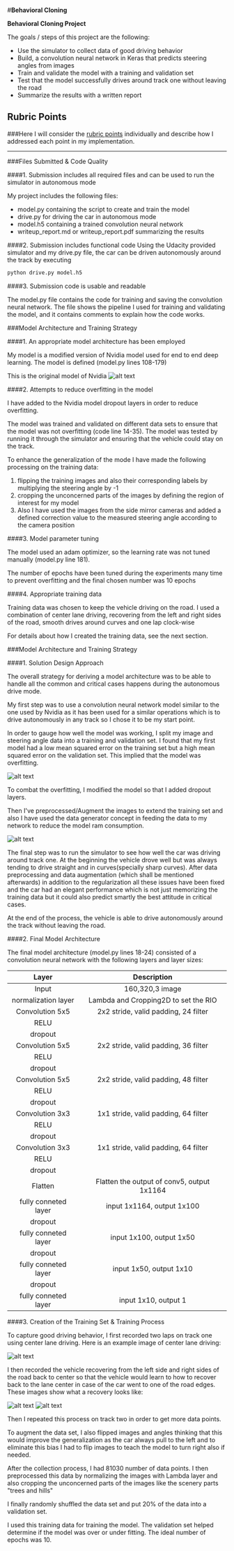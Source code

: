 #**Behavioral Cloning** 


**Behavioral Cloning Project**

The goals / steps of this project are the following:
* Use the simulator to collect data of good driving behavior
* Build, a convolution neural network in Keras that predicts steering angles from images
* Train and validate the model with a training and validation set
* Test that the model successfully drives around track one without leaving the road
* Summarize the results with a written report


[//]: # (Image References)

[image1]: ./examples/nvidia_model.png "Model Visualization"
[image2]: ./examples/center.jpg "center lane "
[image3]: ./examples/recovery1.jpg "Recovery Image"
[image4]: ./examples/recovery2.jpg "Recovery Image"
[image5]: ./examples/placeholder_small.png "Recovery Image"
[image6]: ./examples/placeholder_small.png "Normal Image"
[image7]: ./examples/placeholder_small.png "Flipped Image"
[image8]: ./examples/MSE_4.png "High overfitting"
[image9]: ./examples/MSE_5.png "low overfitting"


## Rubric Points
###Here I will consider the [rubric points](https://review.udacity.com/#!/rubrics/432/view) individually and describe how I addressed each point in my implementation.  

---
###Files Submitted & Code Quality

####1. Submission includes all required files and can be used to run the simulator in autonomous mode

My project includes the following files:
* model.py containing the script to create and train the model
* drive.py for driving the car in autonomous mode
* model.h5 containing a trained convolution neural network 
* writeup_report.md or writeup_report.pdf summarizing the results

####2. Submission includes functional code
Using the Udacity provided simulator and my drive.py file, the car can be driven autonomously around the track by executing 
```sh
python drive.py model.h5
```

####3. Submission code is usable and readable

The model.py file contains the code for training and saving the convolution neural network. The file shows the pipeline I used for training and validating the model, and it contains comments to explain how the code works.

###Model Architecture and Training Strategy

####1. An appropriate model architecture has been employed

My model is a modified version of Nvidia model used for end to end deep learning. The model is defined (model.py lines 108-179)

This is the original model of Nvidia 
![alt text][image1]

####2. Attempts to reduce overfitting in the model

I have added to the  Nvidia model dropout layers in order to reduce overfitting.

The model was trained and validated on different data sets to ensure that the model was not overfitting (code line 14-35). The model was tested by running it through the simulator and ensuring that the vehicle could stay on the track.

To enhance the generalization of the mode I have made the following processing on the training data:

1.   flipping the training images and also their corresponding labels by multiplying the steering angle by -1 
2.   cropping the unconcerned parts of the images by defining the region of interest for my model 
3.   Also I have used the images from the side mirror cameras and added a defined correction value to the measured steering angle according to the camera position 

####3. Model parameter tuning

The model used an adam optimizer, so the learning rate was not tuned manually (model.py line 181).

The number of epochs have been tuned during the experiments many time to prevent overfitting and the final chosen number was 10 epochs

####4. Appropriate training data

Training data was chosen to keep the vehicle driving on the road. I used a combination of center lane driving, recovering from the left and right sides of the road, smooth drives around curves and one lap clock-wise

For details about how I created the training data, see the next section.

###Model Architecture and Training Strategy

####1. Solution Design Approach

The overall strategy for deriving a model architecture was to be able to handle all the common and critical cases happens during the autonomous drive mode.

My first step was to use a convolution neural network model similar to the one used by Nvidia as it has been used for a similar operations which is to drive autonomously in any track so I chose it to be my start point.

In order to gauge how well the model was working, I split my image and steering angle data into a training and validation set. I found that my first model had a low mean squared error on the training set but a high mean squared error on the validation set. This implied that the model was overfitting.

![alt text][image8]

To combat the overfitting, I modified the model so that I added dropout layers.

Then I've preprocessed/Augment the images to extend the training set and also I have used the data generator concept in feeding the data to my network to reduce the model ram consumption.

![alt text][image9]

The final step was to run the simulator to see how well the car was driving around track one. At the beginning the vehicle drove well but was always tending to drive straight and in curves(specially sharp curves). After data preprocessing and data augmentation (which shall be mentioned afterwards) in addition to the regularization all these issues have been fixed and the car had an elegant performance which is not just memorizing the training data but it could also predict smartly the best attitude in critical cases.

At the end of the process, the vehicle is able to drive autonomously around the track without leaving the road.

####2. Final Model Architecture

The final model architecture (model.py lines 18-24) consisted of a convolution neural network with the following layers and layer sizes:

| Layer         		|     Description	        					| 
|:---------------------:|:---------------------------------------------:| 
| Input         		| 160,320,3 image   				            |
| normalization layer   | Lambda and Cropping2D to set the RIO 	        | 
| Convolution 5x5    	| 2x2 stride, valid padding, 24 filter 	        |
| RELU                  |                                               |
| dropout				| 										        |
| Convolution 5x5    	| 2x2 stride, valid padding, 36 filter       	|
| RELU                  |                                               |
| dropout				| 										        |
| Convolution 5x5 	    | 2x2 stride, valid padding, 48 filter       	|
| RELU	                |            									|
| dropout				|            									|
| Convolution 3x3 	    | 1x1 stride, valid padding, 64 filter       	|
| RELU	                |            									|
| dropout				|            									|
| Convolution 3x3 	    | 1x1 stride, valid padding, 64 filter       	|
| RELU	                |            									|
| dropout				|            									|
| Flatten				| Flatten the output of conv5, output 1x1164	|
| fully conneted layer 	| input 1x1164, output 1x100					|
| dropout				|    											|
| fully conneted layer 	| input 1x100, output 1x50						|
| dropout				|    											|
| fully conneted layer 	| input 1x50, output 1x10						|
| dropout				|    											|
| fully conneted layer 	| input 1x10, output 1						    |



####3. Creation of the Training Set & Training Process

To capture good driving behavior, I first recorded two laps on track one using center lane driving. Here is an example image of center lane driving:

![alt text][image2]

I then recorded the vehicle recovering from the left side and right sides of the road back to center so that the vehicle would learn to how to recover back to the lane center in case of the car went to one of the road edges. These images show what a recovery looks like:

![alt text][image3]
![alt text][image4]


Then I repeated this process on track two in order to get more data points.

To augment the data set, I also flipped images and angles thinking that this would improve the generalization as the car always pull to the left and to eliminate this bias I had to flip images to teach the model to turn right also if needed.

After the collection process, I had 81030 number of data points. I then preprocessed this data by normalizing the images with Lambda layer and also cropping the unconcerned parts of the images like the scenery parts "trees and hills"


I finally randomly shuffled the data set and put 20% of the data into a validation set. 

I used this training data for training the model. The validation set helped determine if the model was over or under fitting. The ideal number of epochs was 10.


